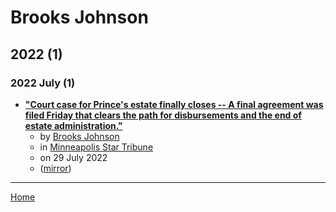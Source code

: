 # Brooks Johnson

## 2022 (1)

### 2022 July (1)

 - [**"Court case for Prince&#039;s estate finally closes -- A final agreement was filed Friday that clears the path for disbursements and the end of estate administration."**](https://www.startribune.com/court-case-for-princes-estate-finally-closes/600194188/)
    - by [Brooks Johnson](../../authors/brooks-johnson/index.md)
    - in [Minneapolis Star Tribune](../../publications/k-o/minneapolis-star-tribune/index.md)
    - on 29 July 2022
    - ([mirror](https://web.archive.org/web/*/https://www.startribune.com/court-case-for-princes-estate-finally-closes/600194188/))

----

[Home](../index.md)
